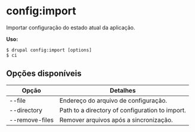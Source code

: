 # config:import
Importar configuração do estado atual da aplicação.

**Uso:**
```
$ drupal config:import [options]
$ ci  
```

## Opções disponíveis
Opção | Detalhes
-------|-------------
--file | Endereço do arquivo de configuração.
--directory | Path to a directory of configuration to import.
--remove-files | Remover arquivos após a sincronização.
